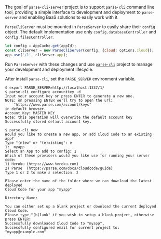 The goal of `parse-cli-server` project is to support `parse-cli` command line tool, providing a simple interface to development and deployment to `parse-server` and enabling BaaS solutions to easily
work with it.

`ParseCliServer` must be mounted in `ParseServer` to easily share their `config` object. The default implementation use only `config.databaseController` and `config.filesController`.

```javascript
let config = AppCache.get(appId);
const cliServer = new ParseCliServer(config, {cloud: options.cloud});
app.use('/1', cliServer.app);
```

Run `ParseServer` with these changes and use [`parse-cli`](https://github.com/ParsePlatform/parse-cli) project to manage your development and deployment lifecycle.

After install `parse-cli`, set the `PARSE_SERVER` environment variable.

```
$ export PARSE_SERVER=http://localhost:1337/1/
$ parse-cli configure accountkey -d
Input your account key or press ENTER to generate a new one.
NOTE: on pressing ENTER we'll try to open the url:
    "https://www.parse.com/account/keys"
in default browser.
Account Key: MASTER_KEY
Note: this operation will overwrite the default account key
Successfully stored default account key.

$ parse-cli new
Would you like to create a new app, or add Cloud Code to an existing app?
Type "(n)ew" or "(e)xisting": e
1:  myapp
Select an App to add to config: 1
Which of these providers would you like use for running your server code:
1) Heroku (https://www.heroku.com)
2) Parse  (https://parse.com/docs/cloudcode/guide)
Type 1 or 2 to make a selection: 2

Please enter the name of the folder where we can download the latest deployed
Cloud Code for your app "myapp"

Directory Name: 

You can either set up a blank project or download the current deployed Cloud Code.
Please type "(b)lank" if you wish to setup a blank project, otherwise press ENTER: 
Successfully downloaded Cloud Code to "myapp".
Successfully configured email for current project to: "myapp@example.com"
```
